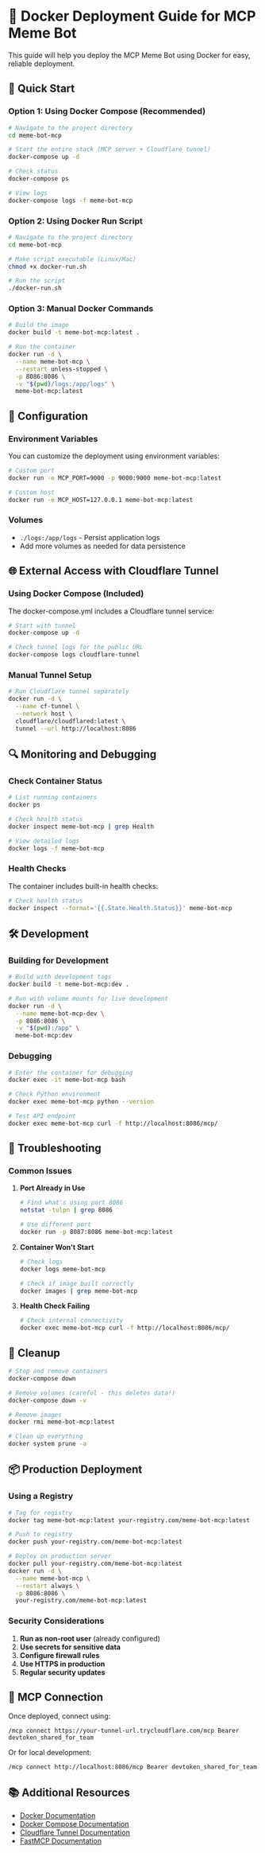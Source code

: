 # 🐳 Docker Deployment Guide for MCP Meme Bot

This guide will help you deploy the MCP Meme Bot using Docker for easy, reliable deployment.

## 🚀 Quick Start

### Option 1: Using Docker Compose (Recommended)

```bash
# Navigate to the project directory
cd meme-bot-mcp

# Start the entire stack (MCP server + Cloudflare tunnel)
docker-compose up -d

# Check status
docker-compose ps

# View logs
docker-compose logs -f meme-bot-mcp
```

### Option 2: Using Docker Run Script

```bash
# Navigate to the project directory
cd meme-bot-mcp

# Make script executable (Linux/Mac)
chmod +x docker-run.sh

# Run the script
./docker-run.sh
```

### Option 3: Manual Docker Commands

```bash
# Build the image
docker build -t meme-bot-mcp:latest .

# Run the container
docker run -d \
  --name meme-bot-mcp \
  --restart unless-stopped \
  -p 8086:8086 \
  -v "$(pwd)/logs:/app/logs" \
  meme-bot-mcp:latest
```

## 🔧 Configuration

### Environment Variables

You can customize the deployment using environment variables:

```bash
# Custom port
docker run -e MCP_PORT=9000 -p 9000:9000 meme-bot-mcp:latest

# Custom host
docker run -e MCP_HOST=127.0.0.1 meme-bot-mcp:latest
```

### Volumes

- `./logs:/app/logs` - Persist application logs
- Add more volumes as needed for data persistence

## 🌐 External Access with Cloudflare Tunnel

### Using Docker Compose (Included)

The docker-compose.yml includes a Cloudflare tunnel service:

```bash
# Start with tunnel
docker-compose up -d

# Check tunnel logs for the public URL
docker-compose logs cloudflare-tunnel
```

### Manual Tunnel Setup

```bash
# Run Cloudflare tunnel separately
docker run -d \
  --name cf-tunnel \
  --network host \
  cloudflare/cloudflared:latest \
  tunnel --url http://localhost:8086
```

## 🔍 Monitoring and Debugging

### Check Container Status

```bash
# List running containers
docker ps

# Check health status
docker inspect meme-bot-mcp | grep Health

# View detailed logs
docker logs -f meme-bot-mcp
```

### Health Checks

The container includes built-in health checks:

```bash
# Check health status
docker inspect --format='{{.State.Health.Status}}' meme-bot-mcp
```

## 🛠 Development

### Building for Development

```bash
# Build with development tags
docker build -t meme-bot-mcp:dev .

# Run with volume mounts for live development
docker run -d \
  --name meme-bot-mcp-dev \
  -p 8086:8086 \
  -v "$(pwd):/app" \
  meme-bot-mcp:dev
```

### Debugging

```bash
# Enter the container for debugging
docker exec -it meme-bot-mcp bash

# Check Python environment
docker exec meme-bot-mcp python --version

# Test API endpoint
docker exec meme-bot-mcp curl -f http://localhost:8086/mcp/
```

## 🔧 Troubleshooting

### Common Issues

1. **Port Already in Use**

   ```bash
   # Find what's using port 8086
   netstat -tulpn | grep 8086

   # Use different port
   docker run -p 8087:8086 meme-bot-mcp:latest
   ```

2. **Container Won't Start**

   ```bash
   # Check logs
   docker logs meme-bot-mcp

   # Check if image built correctly
   docker images | grep meme-bot-mcp
   ```

3. **Health Check Failing**
   ```bash
   # Check internal connectivity
   docker exec meme-bot-mcp curl -f http://localhost:8086/mcp/
   ```

## 🧹 Cleanup

```bash
# Stop and remove containers
docker-compose down

# Remove volumes (careful - this deletes data!)
docker-compose down -v

# Remove images
docker rmi meme-bot-mcp:latest

# Clean up everything
docker system prune -a
```

## 📦 Production Deployment

### Using a Registry

```bash
# Tag for registry
docker tag meme-bot-mcp:latest your-registry.com/meme-bot-mcp:latest

# Push to registry
docker push your-registry.com/meme-bot-mcp:latest

# Deploy on production server
docker pull your-registry.com/meme-bot-mcp:latest
docker run -d \
  --name meme-bot-mcp \
  --restart always \
  -p 8086:8086 \
  your-registry.com/meme-bot-mcp:latest
```

### Security Considerations

1. **Run as non-root user** (already configured)
2. **Use secrets for sensitive data**
3. **Configure firewall rules**
4. **Use HTTPS in production**
5. **Regular security updates**

## 🔗 MCP Connection

Once deployed, connect using:

```
/mcp connect https://your-tunnel-url.trycloudflare.com/mcp Bearer devtoken_shared_for_team
```

Or for local development:

```
/mcp connect http://localhost:8086/mcp Bearer devtoken_shared_for_team
```

## 📚 Additional Resources

- [Docker Documentation](https://docs.docker.com/)
- [Docker Compose Documentation](https://docs.docker.com/compose/)
- [Cloudflare Tunnel Documentation](https://developers.cloudflare.com/cloudflare-one/connections/connect-apps/)
- [FastMCP Documentation](https://gofastmcp.com/)

